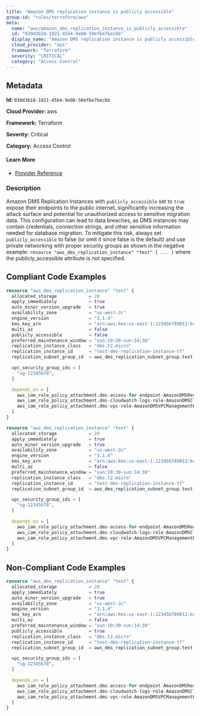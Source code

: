 ```yaml
---
title: "Amazon DMS replication instance is publicly accessible"
group-id: "rules/terraform/aws"
meta:
  name: "aws/amazon_dms_replication_instance_is_publicly_accessible"
  id: "030d3b18-1821-45b4-9e08-50efbe7becbb"
  display_name: "Amazon DMS replication instance is publicly accessible"
  cloud_provider: "aws"
  framework: "Terraform"
  severity: "CRITICAL"
  category: "Access Control"
---
```

## Metadata

**Id:** `030d3b18-1821-45b4-9e08-50efbe7becbb`

**Cloud Provider:** aws

**Framework:** Terraform

**Severity:** Critical

**Category:** Access Control

#### Learn More

 - [Provider Reference](https://registry.terraform.io/providers/hashicorp/aws/latest/docs/resources/dms_replication_instance)

### Description

 Amazon DMS Replication Instances with `publicly_accessible` set to `true` expose their endpoints to the public internet, significantly increasing the attack surface and potential for unauthorized access to sensitive migration data. This configuration can lead to data breaches, as DMS instances may contain credentials, connection strings, and other sensitive information needed for database migration. To mitigate this risk, always set `publicly_accessible` to false (or omit it since false is the default) and use private networking with proper security groups as shown in the negative example: `resource "aws_dms_replication_instance" "test" { ... }` where the publicly_accessible attribute is not specified.


## Compliant Code Examples
```terraform
resource "aws_dms_replication_instance" "test" {
  allocated_storage            = 20
  apply_immediately            = true
  auto_minor_version_upgrade   = true
  availability_zone            = "us-west-2c"
  engine_version               = "3.1.4"
  kms_key_arn                  = "arn:aws:kms:us-east-1:123456789012:key/12345678-1234-1234-1234-123456789012"
  multi_az                     = false
  publicly_accessible          = false
  preferred_maintenance_window = "sun:10:30-sun:14:30"
  replication_instance_class   = "dms.t2.micro"
  replication_instance_id      = "test-dms-replication-instance-tf"
  replication_subnet_group_id  = aws_dms_replication_subnet_group.test-dms-replication-subnet-group-tf.id

  vpc_security_group_ids = [
    "sg-12345678",
  ]

  depends_on = [
    aws_iam_role_policy_attachment.dms-access-for-endpoint-AmazonDMSRedshiftS3Role,
    aws_iam_role_policy_attachment.dms-cloudwatch-logs-role-AmazonDMSCloudWatchLogsRole,
    aws_iam_role_policy_attachment.dms-vpc-role-AmazonDMSVPCManagementRole
  ]
}
```

```terraform
resource "aws_dms_replication_instance" "test" {
  allocated_storage            = 20
  apply_immediately            = true
  auto_minor_version_upgrade   = true
  availability_zone            = "us-west-2c"
  engine_version               = "3.1.4"
  kms_key_arn                  = "arn:aws:kms:us-east-1:123456789012:key/12345678-1234-1234-1234-123456789012"
  multi_az                     = false
  preferred_maintenance_window = "sun:10:30-sun:14:30"
  replication_instance_class   = "dms.t2.micro"
  replication_instance_id      = "test-dms-replication-instance-tf"
  replication_subnet_group_id  = aws_dms_replication_subnet_group.test-dms-replication-subnet-group-tf.id

  vpc_security_group_ids = [
    "sg-12345678",
  ]

  depends_on = [
    aws_iam_role_policy_attachment.dms-access-for-endpoint-AmazonDMSRedshiftS3Role,
    aws_iam_role_policy_attachment.dms-cloudwatch-logs-role-AmazonDMSCloudWatchLogsRole,
    aws_iam_role_policy_attachment.dms-vpc-role-AmazonDMSVPCManagementRole
  ]
}
```
## Non-Compliant Code Examples
```terraform
resource "aws_dms_replication_instance" "test" {
  allocated_storage            = 20
  apply_immediately            = true
  auto_minor_version_upgrade   = true
  availability_zone            = "us-west-2c"
  engine_version               = "3.1.4"
  kms_key_arn                  = "arn:aws:kms:us-east-1:123456789012:key/12345678-1234-1234-1234-123456789012"
  multi_az                     = false
  preferred_maintenance_window = "sun:10:30-sun:14:30"
  publicly_accessible          = true
  replication_instance_class   = "dms.t2.micro"
  replication_instance_id      = "test-dms-replication-instance-tf"
  replication_subnet_group_id  = aws_dms_replication_subnet_group.test-dms-replication-subnet-group-tf.id

  vpc_security_group_ids = [
    "sg-12345678",
  ]

  depends_on = [
    aws_iam_role_policy_attachment.dms-access-for-endpoint-AmazonDMSRedshiftS3Role,
    aws_iam_role_policy_attachment.dms-cloudwatch-logs-role-AmazonDMSCloudWatchLogsRole,
    aws_iam_role_policy_attachment.dms-vpc-role-AmazonDMSVPCManagementRole
  ]
}
```